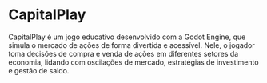 # CapitalPlay
CapitalPlay é um jogo educativo desenvolvido com a Godot Engine, que simula o mercado de ações de forma divertida e acessível. Nele, o jogador toma decisões de compra e venda de ações em diferentes setores da economia, lidando com oscilações de mercado, estratégias de investimento e gestão de saldo.
